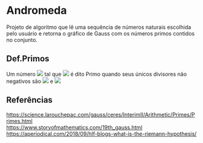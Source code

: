 # Andromeda
Projeto de algoritmo que lê uma sequência de números naturais escolhida pelo usuário e retorna o gráfico de Gauss com os números primos contidos no conjunto.
## Def.Primos
Um número <img src="https://render.githubusercontent.com/render/math?math=P_{r}\in\mathbb{N} "></img> tal que  <img src="https://render.githubusercontent.com/render/math?math=P_{r}\neq 1 "></img> é dito Primo quando seus únicos divisores não negativos são <img src="https://render.githubusercontent.com/render/math?math=P_{r}"></img> e <img src="https://render.githubusercontent.com/render/math?math=1"></img>
## Referências 
https://science.larouchepac.com/gauss/ceres/InterimII/Arithmetic/Primes/Primes.html </BR>
https://www.storyofmathematics.com/19th_gauss.html</BR>
https://aperiodical.com/2018/09/hlf-blogs-what-is-the-riemann-hypothesis/
